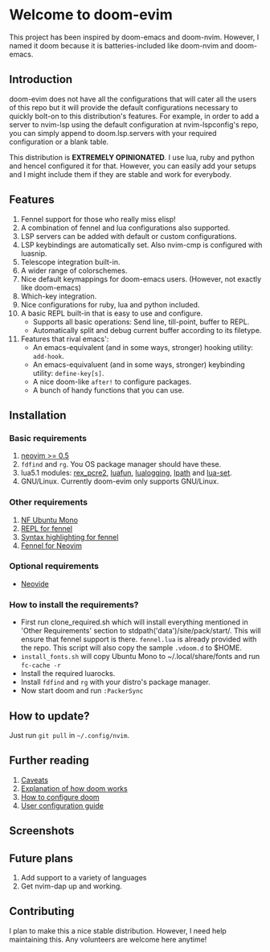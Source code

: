 
# Welcome to doom-evim
This project has been inspired by doom-emacs and doom-nvim. However, I named it doom because it is batteries-included like doom-nvim and doom-emacs.

## Introduction
doom-evim does not have all the configurations that will cater all the users of this repo but it will provide the default configurations necessary to quickly bolt-on to this distribution's features. For example, in order to add a server to nvim-lsp using the default configuration at nvim-lspconfig's repo, you can simply append to doom.lsp.servers with your required configuration or a blank table. 

This distribution is **EXTREMELY OPINIONATED**. I use lua, ruby and python and henceI configured it for that. However, you can easily add your setups and I might include them if they are stable and work for everybody.

## Features
1. Fennel support for those who really miss elisp!
2. A combination of fennel and lua configurations also supported. 
3. LSP servers can be added with default or custom configurations. 
4. LSP keybindings are automatically set. Also nvim-cmp is configured with luasnip.
5. Telescope integration built-in.
6. A wider range of colorschemes.
7. Nice default keymappings for doom-emacs users. (However, not exactly like doom-emacs)
8. Which-key integration.
9. Nice configurations for ruby, lua and python included.
10. A basic REPL built-in that is easy to use and configure.
    - Supports all basic operations: Send line, till-point, buffer to REPL.
    - Automatically split and debug current buffer according to its filetype.
11. Features that rival emacs': 
    - An emacs-equivalent (and in some ways, stronger) hooking utility: `add-hook`.
    - An emacs-equivaluent (and in some ways, stronger) keybinding utility: `define-key[s]`.
    - A nice doom-like `after!` to configure packages.
    - A bunch of handy functions that you can use. 

## Installation
### Basic requirements
1. [neovim >= 0.5](https://github.com/neovim/neovim/wiki/Installing-Neovim)
2. `fdfind` and `rg`. You OS package manager should have these. 
3. lua5.1 modules: [rex_pcre2](https://rrthomas.github.io/lrexlib/manual.html), [luafun](https://luafun.github.io/), [lualogging](https://neopallium.github.io/lualogging/index.html), [lpath](https://github.com/starwing/lpath) and [lua-set](https://github.com/EvandroLG/set-lua).
4. GNU/Linux. Currently doom-evim only supports GNU/Linux.

### Other requirements
1. [NF Ubuntu Mono](https://github.com/ryanoasis/nerd-fonts/tree/master/patched-fonts/UbuntuMono)
2. [REPL for fennel](https://github.com/Olical/conjure)
3. [Syntax highlighting for fennel](https://github.com/bakpakin/fennel.vim)
4. [Fennel for Neovim](https://github.com/Olical/aniseed)

### Optional requirements
- [Neovide](https://github.com/neovide/neovide)

### How to install the requirements?
- First run clone_required.sh which will install everything mentioned in 'Other Requirements' section to stdpath('data')/site/pack/start/. This will ensure that fennel support is there. `fennel.lua` is already provided with the repo. This script will also copy the sample `.vdoom.d` to $HOME.
- `install_fonts.sh` will copy Ubuntu Mono to ~/.local/share/fonts and run `fc-cache -r`
- Install the required luarocks. 
- Install `fdfind` and `rg` with your distro's package manager. 
- Now start doom and run `:PackerSync`

## How to update?
Just run `git pull` in `~/.config/nvim`.

## Further reading
1. [Caveats](caveats.md)
2. [Explanation of how doom works](doom-internals.md)
3. [How to configure doom](doom-configuration-guide.md)
4. [User configuration guide](user-configuration-guide.md)

## Screenshots

## Future plans
1. Add support to a variety of languages
2. Get nvim-dap up and working. 

## Contributing
I plan to make this a nice stable distribution. However, I need help maintaining this. Any volunteers are welcome here anytime!
